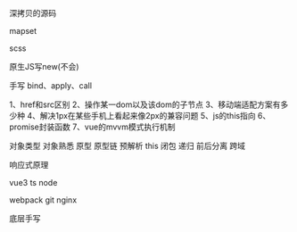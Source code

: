 
深拷贝的源码

mapset

scss

原生JS写new(不会)


手写 bind、apply、call

1、href和src区别
2、操作某一dom以及该dom的子节点
3、移动端适配方案有多少种
4、解决1px在某些手机上看起来像2px的兼容问题
5、js的this指向
6、promise封装函数
7、vue的mvvm模式执行机制


对象类型
对象熟悉
原型
原型链
预解析
this
闭包
递归
前后分离
跨域

响应式原理

vue3  ts node

webpack git nginx

底层手写